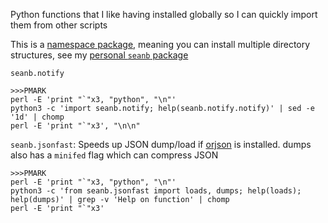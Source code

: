 Python functions that I like having installed globally so I can quickly import them from other scripts

This is a [namespace package](https://packaging.python.org/en/latest/guides/packaging-namespace-packages/), meaning you can install multiple directory structures, see my [personal `seanb` package](https://github.com/seanbreckenridge/dotfiles/tree/master/.config/seanb)

`seanb.notify`

```
>>>PMARK
perl -E 'print "`"x3, "python", "\n"'
python3 -c 'import seanb.notify; help(seanb.notify.notify)' | sed -e '1d' | chomp
perl -E 'print "`"x3', "\n\n"
```

`seanb.jsonfast`: Speeds up JSON dump/load if [orjson](https://github.com/ijl/orjson) is installed. dumps also has a `minifed` flag which can compress JSON

```
>>>PMARK
perl -E 'print "`"x3, "python", "\n"'
python3 -c 'from seanb.jsonfast import loads, dumps; help(loads); help(dumps)' | grep -v 'Help on function' | chomp
perl -E 'print "`"x3'
```
